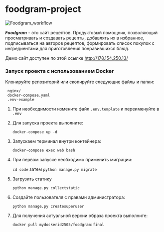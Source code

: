 # foodgram-project

![Foodgram_workflow](https://github.com/BolshakovAndrey/foodgram-project/workflows/Foodgram_workflow/badge.svg)

***Foodgram*** - это сайт рецептов. Продуктовый помощник, позволяющий просматривать и создавать рецепты,
добавлять их в избранное, подписываться на авторов рецептов, формировать список покупок
с ингредиентами для приготовления понравившихся блюд.

Демо сайт доступен по этой ссылке http://178.154.250.13/

### Запуск проекта с использованием Docker

Клонируйте репозиторий или скопируйте следующие файлы и папки:
   ```
    nginx/
    docker-compose.yaml
    .env-example
   ```
1. При необходимости измените файл `.env.template`
   и переименуйте в `.env`
   

2. Для запуска проекта выполните:

   `docker-compose up -d`
   

3. Запускаем терминал внутри контейнера:
   
   `docker-compose exec web bash`


3. При первом запуске необходимо применить миграции:

   `cd code`  затем `python manage.py migrate`


4. Загрузить статику

   `python manage.py collectstatic`
   

5. Создайте пользователя с правами администратора:

   `python manage.py createsuperuser`


5. Для получения актуальной версии образа проекта выполните:

   `docker pull mydockerid2505/foodgram:final`
  